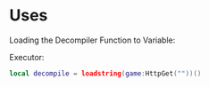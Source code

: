 # Uses

Loading the Decompiler Function to Variable: 

Executor: 
```lua
local decompile = loadstring(game:HttpGet(""))()
